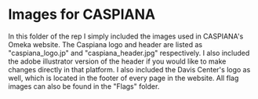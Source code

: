 # Images for CASPIANA
In this folder of the rep I simply included the images used in CASPIANA's Omeka website. The Caspiana logo and header are listed as "caspiana_logo.jp" and "caspiana_header.jpg" respectively. I also included the adobe illustrator version of the header if you would like to make changes directly in that platform. I also included the Davis Center's logo as well, which is located in the footer of every page in the website. All flag images can also be found in the "Flags" folder. 
